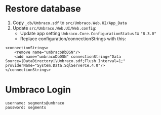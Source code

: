 # Restore database
1. Copy `_db/Umbraco.sdf` to `src/Umbraco.Web.UI/App_Data`
2. Update `src/Umbraco.Web.UI/Web.config`:
    * Update app setting `Umbraco.Core.ConfigurationStatus` to `"8.3.0"`
    * Replace configuration/connectionStrings with this:
```
<connectionStrings>
    <remove name="umbracoDbDSN"/>
    <add name="umbracoDbDSN" connectionString="Data Source=|DataDirectory|\Umbraco.sdf;Flush Interval=1;" providerName="System.Data.SqlServerCe.4.0"/>
</connectionStrings>
```

# Umbraco Login
```
username: segments@umbraco
password: segments
```